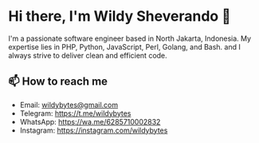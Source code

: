 # Hi there, I'm Wildy Sheverando 👋
I'm a passionate software engineer based in North Jakarta, Indonesia. My expertise lies in PHP, Python, JavaScript, Perl, Golang, and Bash. and I always strive to deliver clean and efficient code.

## 📫 How to reach me
- Email: wildybytes@gmail.com
- Telegram: https://t.me/wildybytes
- WhatsApp: https://wa.me/6285710002832
- Instagram: https://instagram.com/wildybytes
